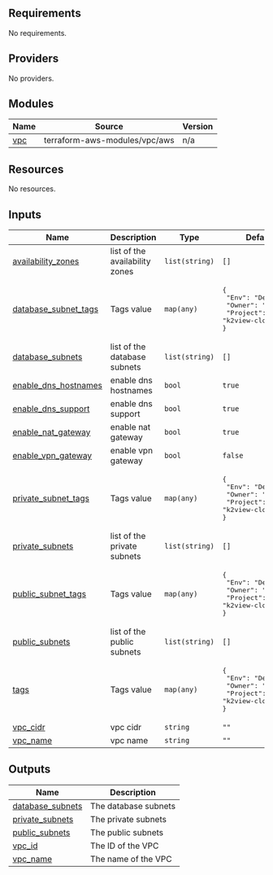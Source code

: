 <!-- BEGIN_TF_DOCS -->
## Requirements

No requirements.

## Providers

No providers.

## Modules

| Name | Source | Version |
|------|--------|---------|
| <a name="module_vpc"></a> [vpc](#module\_vpc) | terraform-aws-modules/vpc/aws | n/a |

## Resources

No resources.

## Inputs

| Name | Description | Type | Default | Required |
|------|-------------|------|---------|:--------:|
| <a name="input_availability_zones"></a> [availability\_zones](#input\_availability\_zones) | list of the availability zones | `list(string)` | `[]` | no |
| <a name="input_database_subnet_tags"></a> [database\_subnet\_tags](#input\_database\_subnet\_tags) | Tags value | `map(any)` | <pre>{<br>  "Env": "Dev",<br>  "Owner": "k2view",<br>  "Project": "k2view-cloud"<br>}</pre> | no |
| <a name="input_database_subnets"></a> [database\_subnets](#input\_database\_subnets) | list of the database subnets | `list(string)` | `[]` | no |
| <a name="input_enable_dns_hostnames"></a> [enable\_dns\_hostnames](#input\_enable\_dns\_hostnames) | enable dns hostnames | `bool` | `true` | no |
| <a name="input_enable_dns_support"></a> [enable\_dns\_support](#input\_enable\_dns\_support) | enable dns support | `bool` | `true` | no |
| <a name="input_enable_nat_gateway"></a> [enable\_nat\_gateway](#input\_enable\_nat\_gateway) | enable nat gateway | `bool` | `true` | no |
| <a name="input_enable_vpn_gateway"></a> [enable\_vpn\_gateway](#input\_enable\_vpn\_gateway) | enable vpn gateway | `bool` | `false` | no |
| <a name="input_private_subnet_tags"></a> [private\_subnet\_tags](#input\_private\_subnet\_tags) | Tags value | `map(any)` | <pre>{<br>  "Env": "Dev",<br>  "Owner": "k2view",<br>  "Project": "k2view-cloud"<br>}</pre> | no |
| <a name="input_private_subnets"></a> [private\_subnets](#input\_private\_subnets) | list of the private subnets | `list(string)` | `[]` | no |
| <a name="input_public_subnet_tags"></a> [public\_subnet\_tags](#input\_public\_subnet\_tags) | Tags value | `map(any)` | <pre>{<br>  "Env": "Dev",<br>  "Owner": "k2view",<br>  "Project": "k2view-cloud"<br>}</pre> | no |
| <a name="input_public_subnets"></a> [public\_subnets](#input\_public\_subnets) | list of the public subnets | `list(string)` | `[]` | no |
| <a name="input_tags"></a> [tags](#input\_tags) | Tags value | `map(any)` | <pre>{<br>  "Env": "Dev",<br>  "Owner": "k2view",<br>  "Project": "k2view-cloud"<br>}</pre> | no |
| <a name="input_vpc_cidr"></a> [vpc\_cidr](#input\_vpc\_cidr) | vpc cidr | `string` | `""` | no |
| <a name="input_vpc_name"></a> [vpc\_name](#input\_vpc\_name) | vpc name | `string` | `""` | no |

## Outputs

| Name | Description |
|------|-------------|
| <a name="output_database_subnets"></a> [database\_subnets](#output\_database\_subnets) | The database subnets |
| <a name="output_private_subnets"></a> [private\_subnets](#output\_private\_subnets) | The private subnets |
| <a name="output_public_subnets"></a> [public\_subnets](#output\_public\_subnets) | The public subnets |
| <a name="output_vpc_id"></a> [vpc\_id](#output\_vpc\_id) | The ID of the VPC |
| <a name="output_vpc_name"></a> [vpc\_name](#output\_vpc\_name) | The name of the VPC |
<!-- END_TF_DOCS -->